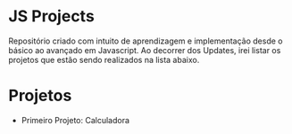 # JS Projects

Repositório criado com intuito de aprendizagem e implementação desde o básico ao avançado em Javascript. Ao decorrer dos Updates, irei listar os projetos que estão sendo realizados na lista abaixo.

# Projetos
- Primeiro Projeto: Calculadora